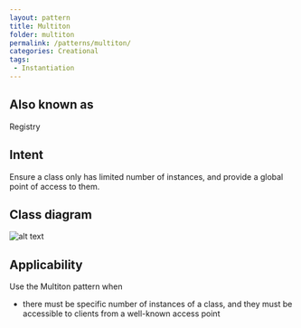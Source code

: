 ```yaml
---
layout: pattern
title: Multiton
folder: multiton
permalink: /patterns/multiton/
categories: Creational
tags:
 - Instantiation
---
```


## Also known as
Registry

## Intent
Ensure a class only has limited number of instances, and provide a
global point of access to them.

## Class diagram
![alt text](./etc/multiton.png "Multiton")

## Applicability
Use the Multiton pattern when

* there must be specific number of instances of a class, and they must be accessible to clients from a well-known access point
